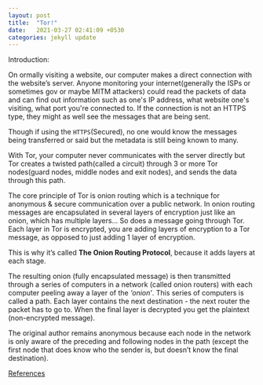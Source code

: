 ```yaml
---
layout: post
title:  "Tor!"
date:   2021-03-27 02:41:09 +0530
categories: jekyll update
---
```


Introduction: 

On ormally visiting a website, our computer makes a direct connection with the website’s server. Anyone monitoring your internet(generally the ISPs or sometimes gov or maybe MITM attackers) could read the packets of data and can find out information such as one's IP address, what website one's visiting, what port you're connected to. If the connection is not an HTTPS type, they might as well see the messages that are being sent.

Though if using the `HTTPS`(Secured), no one would know the messages being transferred or said but the metadata is still being known to many.

With Tor, your computer never communicates with the server directly but Tor creates a twisted path(called a circuit) through 3 or more Tor nodes(guard nodes, middle nodes and exit nodes), and sends the data through this path.

The core principle of Tor is onion routing which is a technique for anonymous & secure communication over a public network. In onion routing messages are encapsulated in several layers of encryption just like an onion, which has multiple layers...
So does a message going through Tor. Each layer in Tor is encrypted, you are adding layers of encryption to a Tor message, as opposed to just adding 1 layer of encryption.

This is why it’s called **The Onion Routing Protocol**, because it adds layers at each stage.

The resulting onion (fully encapsulated message) is then transmitted through a series of computers in a network (called onion routers) with each computer peeling away a layer of the _‘onion’_. This series of computers is called a path. Each layer contains the next destination - the next router the packet has to go to. When the final layer is decrypted you get the plaintext (non-encrypted message).

The original author remains anonymous because each node in the network is only aware of the preceding and following nodes in the path (except the first node that does know who the sender is, but doesn’t know the final destination).

[References](https://skerritt.blog/how-does-tor-really-work/)
